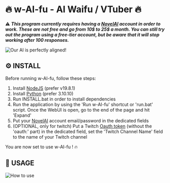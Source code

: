 
# 🔥 w-AI-fu - AI Waifu / VTuber 🔥

⚠️ ***This program currently requires having a [NovelAI](https://novelai.net/) account in order to work. These are not free and go from 10$ to 25$ a month. You can still try out the program using a free-tier account, but be aware that it will stop working after 100 responses.***

![Our AI is perfectly aligned!](https://github.com/wAIfu-DEV/w-AI-fu/blob/main/w-AI-fu/images/readme/01.webp)

## ⚙️ INSTALL

Before running w-AI-fu, follow these steps:

1. Install [NodeJS](https://nodejs.org/en/download/releases) (prefer v19.8.1)
2. Install [Python](https://www.python.org/downloads/) (prefer 3.10.10)
3. Run INSTALL.bat in order to install dependencies
4. Run the application by using the 'Run w-AI-fu' shortcut or 'run.bat' script. Once the WebUI is open, go to the end of the page and hit 'Expand'
5. Put your [NovelAI](https://novelai.net/) account email/password in the dedicated fields
6. (OPTIONAL, only for twitch) Put a Twitch [Oauth token](https://twitchapps.com/tmi/) (without the 'oauth:' part) in the dedicated field, set the 'Twitch Channel Name' field to the name of your Twitch channel

You are now set to use w-AI-fu ! 🔥

## 💬 USAGE

![How to use](https://github.com/wAIfu-DEV/w-AI-fu/blob/main/w-AI-fu/images/readme/02.webp)
